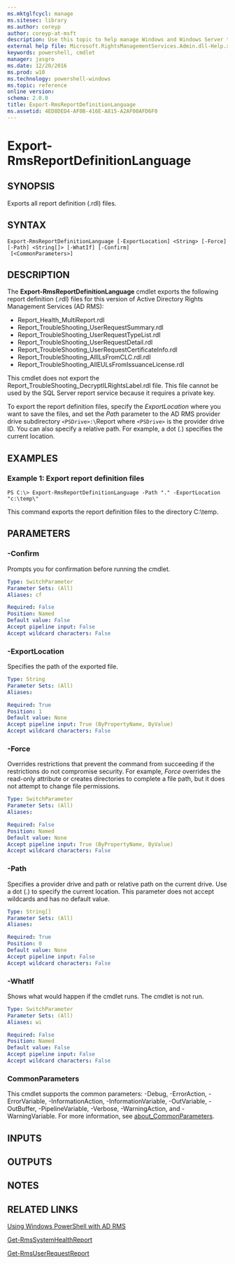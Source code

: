 ```yaml
---
ms.mktglfcycl: manage
ms.sitesec: library
ms.author: coreyp
author: coreyp-at-msft
description: Use this topic to help manage Windows and Windows Server technologies with Windows PowerShell.
external help file: Microsoft.RightsManagementServices.Admin.dll-Help.xml
keywords: powershell, cmdlet
manager: jasgro
ms.date: 12/20/2016
ms.prod: w10
ms.technology: powershell-windows
ms.topic: reference
online version: 
schema: 2.0.0
title: Export-RmsReportDefinitionLanguage
ms.assetid: 4ED8DED4-AF0B-416E-A815-A2AF00AFD6F0
---
```


# Export-RmsReportDefinitionLanguage

## SYNOPSIS
Exports all report definition (.rdl) files.

## SYNTAX

```
Export-RmsReportDefinitionLanguage [-ExportLocation] <String> [-Force] [-Path] <String[]> [-WhatIf] [-Confirm]
 [<CommonParameters>]
```

## DESCRIPTION
The **Export-RmsReportDefinitionLanguage** cmdlet exports the following report definition (.rdl) files for this version of Active Directory Rights Management Services (AD RMS):

- Report_Health_MultiReport.rdl
- Report_TroubleShooting_UserRequestSummary.rdl
- Report_TroubleShooting_UserRequestTypeList.rdl
- Report_TroubleShooting_UserRequestDetail.rdl
- Report_TroubleShooting_UserRequestCertificateInfo.rdl
- Report_TroubleShooting_AllILsFromCLC.rdl.rdl
- Report_TroubleShooting_AllEULsFromIssuanceLicense.rdl

This cmdlet does not export the Report_TroubleShooting_DecryptILRightsLabel.rdl file.
This file cannot be used by the SQL Server report service because it requires a private key.

To export the report definition files, specify the *ExportLocation* where you want to save the files, and set the *Path* parameter to the AD RMS provider drive subdirectory `<PSDrive>:\`Report where `<PSDrive>` is the provider drive ID.
You can also specify a relative path.
For example, a dot (.) specifies the current location.

## EXAMPLES

### Example 1: Export report definition files
```
PS C:\> Export-RmsReportDefinitionLanguage -Path "." -ExportLocation "c:\temp\"
```

This command exports the report definition files to the directory C:\temp\.

## PARAMETERS

### -Confirm
Prompts you for confirmation before running the cmdlet.

```yaml
Type: SwitchParameter
Parameter Sets: (All)
Aliases: cf

Required: False
Position: Named
Default value: False
Accept pipeline input: False
Accept wildcard characters: False
```

### -ExportLocation
Specifies the path of the exported file.

```yaml
Type: String
Parameter Sets: (All)
Aliases: 

Required: True
Position: 1
Default value: None
Accept pipeline input: True (ByPropertyName, ByValue)
Accept wildcard characters: False
```

### -Force
Overrides restrictions that prevent the command from succeeding if the restrictions do not compromise security.
For example, *Force* overrides the read-only attribute or creates directories to complete a file path, but it does not attempt to change file permissions.

```yaml
Type: SwitchParameter
Parameter Sets: (All)
Aliases: 

Required: False
Position: Named
Default value: None
Accept pipeline input: True (ByPropertyName, ByValue)
Accept wildcard characters: False
```

### -Path
Specifies a provider drive and path or relative path on the current drive.
Use a dot (.) to specify the current location.
This parameter does not accept wildcards and has no default value.

```yaml
Type: String[]
Parameter Sets: (All)
Aliases: 

Required: True
Position: 0
Default value: None
Accept pipeline input: False
Accept wildcard characters: False
```

### -WhatIf
Shows what would happen if the cmdlet runs.
The cmdlet is not run.

```yaml
Type: SwitchParameter
Parameter Sets: (All)
Aliases: wi

Required: False
Position: Named
Default value: False
Accept pipeline input: False
Accept wildcard characters: False
```

### CommonParameters
This cmdlet supports the common parameters: -Debug, -ErrorAction, -ErrorVariable, -InformationAction, -InformationVariable, -OutVariable, -OutBuffer, -PipelineVariable, -Verbose, -WarningAction, and -WarningVariable. For more information, see [about_CommonParameters](http://go.microsoft.com/fwlink/?LinkID=113216).

## INPUTS

## OUTPUTS

## NOTES

## RELATED LINKS

[Using Windows PowerShell with AD RMS](http://go.microsoft.com/fwlink/?LinkId=136806)

[Get-RmsSystemHealthReport](./Get-RmsSystemHealthReport.md)

[Get-RmsUserRequestReport](./Get-RmsUserRequestReport.md)

